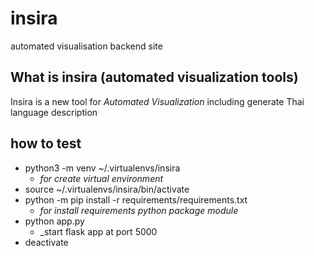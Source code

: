 # insira 
automated visualisation backend site 
## What is insira (automated visualization tools)
Insira is a new tool for _Automated Visualization_ including generate Thai language description <br>

## how to test
* python3 -m venv ~/.virtualenvs/insira 
  * _for create virtual environment_
* source ~/.virtualenvs/insira/bin/activate
* python -m pip install -r requirements/requirements.txt
  * _for install requirements python package module_
* python app.py 
  * _start flask app at port 5000
* deactivate
